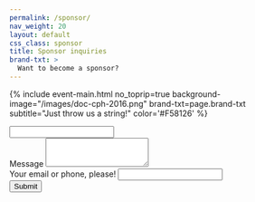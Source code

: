 ```yaml
---
permalink: /sponsor/
nav_weight: 20
layout: default
css_class: sponsor
title: Sponsor inquiries
brand-txt: >
  Want to become a sponsor?
---
```


{% include event-main.html
no_toprip=true
background-image="/images/doc-cph-2016.png"
brand-txt=page.brand-txt
subtitle="Just throw us a string!"
color='#F58126' %}

<form action="https://formspree.io/{{ site.email_sponsor_inquires }}" method="POST">
  <input type="text" name="_gotcha">
  <div class="form-group">
    <label for="formMessage">Message</label>
    <textarea id="formMessage" class="form-control" rows="3" name="message"></textarea> 
  </div>
  <div class="form-group">
    <label for="formContact">Your email or phone, please!</label>
    <input id="formContact" class="form-control" type="text" name="contact">
  </div>
  <button type="Send the message" class="btn btn-default">Submit</button>
</form>
